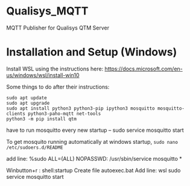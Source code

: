 # Qualisys_MQTT
MQTT Publisher for Qualisys QTM Server
# Installation and Setup (Windows)
Install WSL using the instructions here:
https://docs.microsoft.com/en-us/windows/wsl/install-win10

Some things to do after their instructions:
```
sudo apt update
sudo apt upgrade
sudo apt install python3 python3-pip ipython3 mosquitto mosquitto-clients python3-paho-mqtt net-tools
python3 -m pip install qtm
```
have to run mosquitto every new startup  – sudo service mosquitto start

To get mosquito running automatically at windows startup,
`sudo nano /etc/sudoers.d/README`

add line:
%sudo   ALL=(ALL) NOPASSWD: /usr/sbin/service mosquitto *

Winbutton+r : shell:startup
Create file autoexec.bat
Add line:
wsl sudo service mosquitto start


